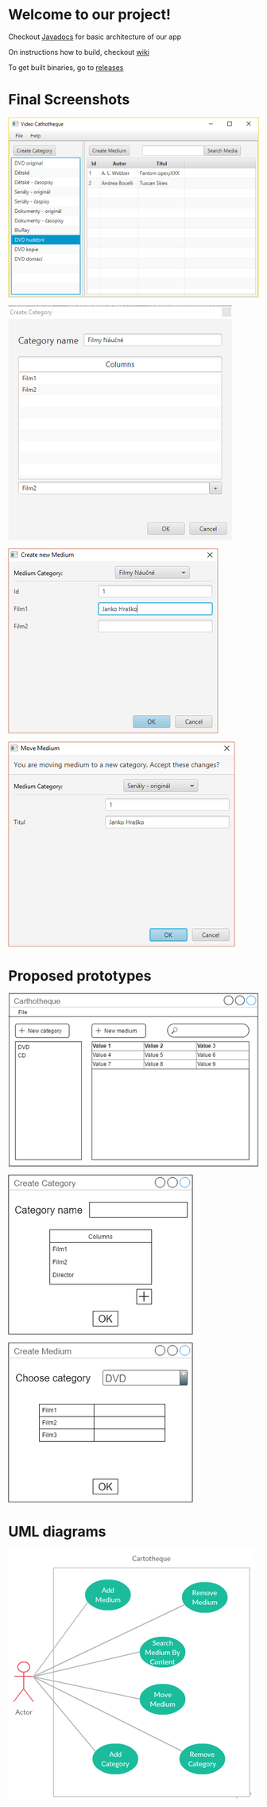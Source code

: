 ﻿# Welcome to our project!

Checkout [Javadocs](documentation.html) for basic architecture of our app

On instructions how to build, checkout [wiki](https://github.com/misostc/PB138-video-cartotheque/wiki/How-to-build)

To get built binaries, go to [releases](https://github.com/misostc/PB138-video-cartotheque/releases)

# Final Screenshots


![Main UI](images/screenshot/main.png)

![Creating New Category UI](images/screenshot/category.png)

![Creating New Medium UI](images/screenshot/medium.png)

![Moving medium to new category](images/screenshot/move.png)


# Proposed prototypes

![Main UI](images/main-window.png)

![Creating New Category UI](images/create-category-window.png)

![Creating New Medium UI](images/create-medium-window.png)

# UML diagrams

![Use Case](images/cartotheque-usecase.png)
